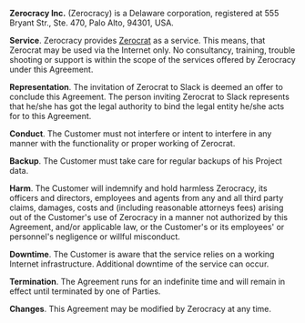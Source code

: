 **Zerocracy Inc.** (Zerocracy) is a Delaware corporation,
registered at 555 Bryant Str., Ste. 470, Palo Alto, 94301, USA.

**Service**.
Zerocracy provides [Zerocrat](http://www.0crat.com) as a service.
This means, that Zerocrat may be used via the Internet only.
No consultancy, training, trouble shooting or support is within
the scope of the services offered by Zerocracy under this Agreement.

**Representation**.
The invitation of Zerocrat to Slack is deemed an offer to conclude this Agreement.
The person inviting Zerocrat to Slack represents that he/she has
got the legal authority to bind the legal entity he/she acts
for to this Agreement.

**Conduct**.
The Customer must not interfere or intent to interfere in any manner
with the functionality or proper working of Zerocrat.

**Backup**.
The Customer must take care for regular backups of his Project data.

**Harm**.
The Customer will indemnify and hold harmless Zerocracy, its officers
and directors, employees and agents from any and all third party claims,
damages, costs and (including reasonable attorneys fees) arising
out of the Customer's use of Zerocracy in a manner not authorized
by this Agreement, and/or applicable law, or the Customer's or
its employees' or personnel's negligence or willful misconduct.

**Downtime**.
The Customer is aware that the service relies on a working Internet
infrastructure. Additional downtime of the service can occur.

**Termination**.
The Agreement runs for an indefinite time and will remain in effect
until terminated by one of Parties.

**Changes**.
This Agreement may be modified by Zerocracy at any time.
